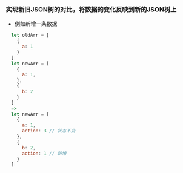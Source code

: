 ### 实现新旧JSON树的对比，将数据的变化反映到新的JSON树上

- 例如新增一条数据
```js
  let oldArr = [
    {
      a: 1
    }
  ]
  let newArr = [
    {
      a: 1,
    },
    {
      b: 2
    }
  ]
  => 
  let newArr = [
    {
      a: 1,
      action: 3 // 状态不变
    },
    {
      b: 2,
      action: 1 // 新增
    }
  ]
```